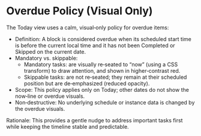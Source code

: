 # Overdue Policy (Visual Only)

The Today view uses a calm, visual‑only policy for overdue items:

- Definition: A block is considered overdue when its scheduled start time is before the current local time and it has not been Completed or Skipped on the current date.
- Mandatory vs. skippable:
  - Mandatory tasks: are visually re‑seated to “now” (using a CSS transform) to draw attention, and shown in higher‑contrast red.
  - Skippable tasks: are not re‑seated; they remain at their scheduled position but are de‑emphasized (reduced opacity).
- Scope: This policy applies only on Today; other dates do not show the now‑line or overdue visuals.
- Non‑destructive: No underlying schedule or instance data is changed by the overdue visuals.

Rationale: This provides a gentle nudge to address important tasks first while keeping the timeline stable and predictable.
